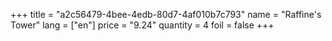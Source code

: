 +++
title = "a2c56479-4bee-4edb-80d7-4af010b7c793"
name = "Raffine's Tower"
lang = ["en"]
price = "9.24"
quantity = 4
foil = false
+++
